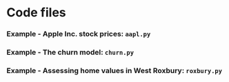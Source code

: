 # Code files

### Example - Apple Inc. stock prices: `aapl.py`

### Example - The churn model: `churn.py`

### Example - Assessing home values in West Roxbury: `roxbury.py`
